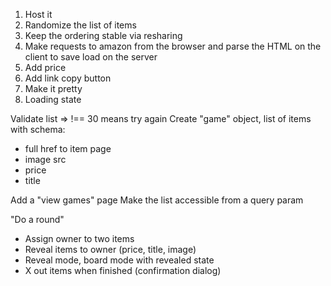 1. Host it
2. Randomize the list of items
3. Keep the ordering stable via resharing
4. Make requests to amazon from the browser and parse the HTML on the client to save load on the server
5. Add price
6. Add link copy button
7. Make it pretty
8. Loading state

Validate list => !== 30 means try again
Create "game" object, list of items with schema:

- full href to item page
- image src
- price
- title

Add a "view games" page
Make the list accessible from a query param

"Do a round"

- Assign owner to two items
- Reveal items to owner (price, title, image)
- Reveal mode, board mode with revealed state
- X out items when finished (confirmation dialog)
